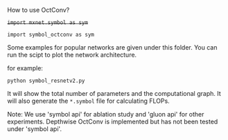 How to use OctConv?

~~`import mxnet.symbol as sym`~~

`import symbol_octconv as sym`


Some examples for popular networks are given under this folder.
You can run the scipt to plot the network architecture.

for example:
```
python symbol_resnetv2.py
```

It will show the total number of parameters and the computational graph. 
It will also generate the `*.symbol` file for calculating FLOPs.

Note:
We use 'symbol api' for ablation study and 'gluon api' for other experiments.
Depthwise OctConv is implemented but has not been tested under 'symbol api'.
